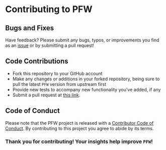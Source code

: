 # Contributing to PFW

## Bugs and Fixes

Have feedback? Please submit any bugs, typos, or improvements you find as an 
[issue](https://github.com/Visorbearer/PFW/issues) or by submitting a pull request!

## Code Contributions

- Fork this repository to your GitHub account
- Make any changes or additions in your forked repository, being sure to pull the latest `PFW` version from upstream first
- Provide new tests to accompany new functionality you've added, if any
- Submit a pull request at [this link](https://github.com/Visorbearer/PFW/pulls).

## Code of Conduct

Please note that the PFW project is released with a
[Contributor Code of Conduct](CODE_OF_CONDUCT.md). By contributing to this
project you agree to abide by its terms.

### Thank you for contributing! Your insights help improve `PFW`!
